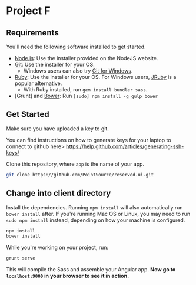 # Project F

## Requirements

You'll need the following software installed to get started.

  * [Node.js](http://nodejs.org): Use the installer provided on the NodeJS website.
  * [Git](http://git-scm.com/downloads): Use the installer for your OS.
    * Windows users can also try [Git for Windows](http://git-for-windows.github.io/).
  * [Ruby](https://www.ruby-lang.org/en/): Use the installer for your OS. For Windows users, [JRuby](http://jruby.org/) is a popular alternative.
    * With Ruby installed, run `gem install bundler sass`.
  * [Grunt] and [Bower](http://bower.io): Run `[sudo] npm install -g gulp bower`

## Get Started

Make sure you have uploaded a key to git.

You can find instructions on how to generate keys for your laptop to connect to github here>
https://help.github.com/articles/generating-ssh-keys/

Clone this repository, where `app` is the name of your app.

```bash
git clone https://github.com/PointSource/reserved-ui.git
```

## Change into client directory

Install the dependencies. Running `npm install` will also automatically run `bower install` after. If you're running Mac OS or Linux, you may need to run `sudo npm install` instead, depending on how your machine is configured.

```bash
npm install
bower install
```

While you're working on your project, run:

```bash
grunt serve
```

This will compile the Sass and assemble your Angular app. **Now go to `localhost:9000` in your browser to see it in action.**